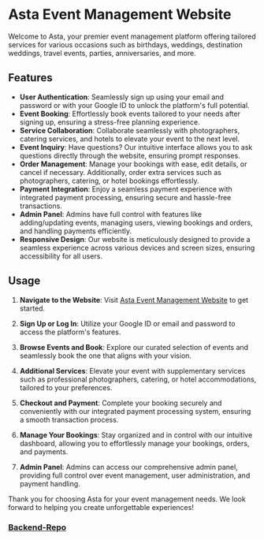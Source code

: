 # Asta Event Management Website

Welcome to Asta, your premier event management platform offering tailored services for various occasions such as birthdays, weddings, destination weddings, travel events, parties, anniversaries, and more.

## Features

- **User Authentication**: Seamlessly sign up using your email and password or with your Google ID to unlock the platform's full potential.
- **Event Booking**: Effortlessly book events tailored to your needs after signing up, ensuring a stress-free planning experience.
- **Service Collaboration**: Collaborate seamlessly with photographers, catering services, and hotels to elevate your event to the next level.
- **Event Inquiry**: Have questions? Our intuitive interface allows you to ask questions directly through the website, ensuring prompt responses.
- **Order Management**: Manage your bookings with ease, edit details, or cancel if necessary. Additionally, order extra services such as photographers, catering, or hotel bookings effortlessly.
- **Payment Integration**: Enjoy a seamless payment experience with integrated payment processing, ensuring secure and hassle-free transactions.
- **Admin Panel**: Admins have full control with features like adding/updating events, managing users, viewing bookings and orders, and handling payments efficiently.
- **Responsive Design**: Our website is meticulously designed to provide a seamless experience across various devices and screen sizes, ensuring accessibility for all users.

## Usage

1. **Navigate to the Website**:
   Visit <a href="https://asta-185de.web.app/" target="_blank">Asta Event Management Website</a> to get started.

2. **Sign Up or Log In**:
   Utilize your Google ID or email and password to access the platform's features.

3. **Browse Events and Book**:
   Explore our curated selection of events and seamlessly book the one that aligns with your vision.

4. **Additional Services**:
   Elevate your event with supplementary services such as professional photographers, catering, or hotel accommodations, tailored to your preferences.

5. **Checkout and Payment**:
   Complete your booking securely and conveniently with our integrated payment processing system, ensuring a smooth transaction process.

6. **Manage Your Bookings**:
   Stay organized and in control with our intuitive dashboard, allowing you to effortlessly manage your bookings, orders, and payments.

7. **Admin Panel**:
   Admins can access our comprehensive admin panel, providing full control over event management, user administration, and payment handling.

Thank you for choosing Asta for your event management needs. We look forward to helping you create unforgettable experiences!
### [Backend-Repo](https://github.com/Gazi2050/Asta-server)
